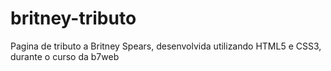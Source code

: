 # britney-tributo
Pagina de tributo a Britney Spears, desenvolvida utilizando HTML5 e CSS3, durante o curso da b7web
